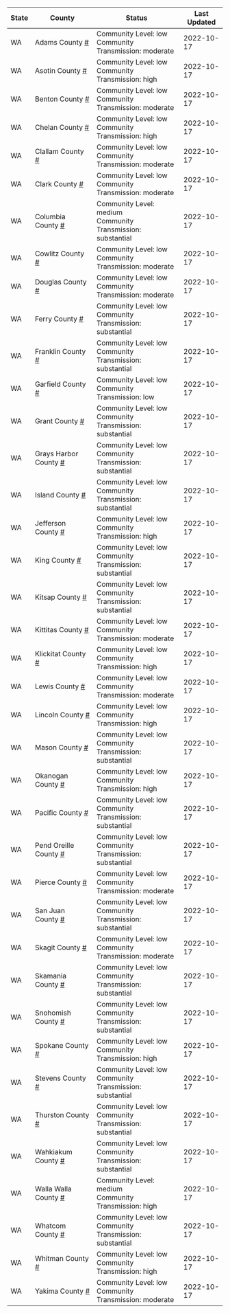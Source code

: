 State | County | Status | Last Updated
--- | --- | --- | --- 
WA | Adams County <a href="#adams_county">#</a> | <a name="adams_county"></a>Community Level: low<br/>Community Transmission: moderate | 2022-10-17
WA | Asotin County <a href="#asotin_county">#</a> | <a name="asotin_county"></a>Community Level: low<br/>Community Transmission: high | 2022-10-17
WA | Benton County <a href="#benton_county">#</a> | <a name="benton_county"></a>Community Level: low<br/>Community Transmission: moderate | 2022-10-17
WA | Chelan County <a href="#chelan_county">#</a> | <a name="chelan_county"></a>Community Level: low<br/>Community Transmission: high | 2022-10-17
WA | Clallam County <a href="#clallam_county">#</a> | <a name="clallam_county"></a>Community Level: low<br/>Community Transmission: moderate | 2022-10-17
WA | Clark County <a href="#clark_county">#</a> | <a name="clark_county"></a>Community Level: low<br/>Community Transmission: moderate | 2022-10-17
WA | Columbia County <a href="#columbia_county">#</a> | <a name="columbia_county"></a>Community Level: medium<br/>Community Transmission: substantial | 2022-10-17
WA | Cowlitz County <a href="#cowlitz_county">#</a> | <a name="cowlitz_county"></a>Community Level: low<br/>Community Transmission: moderate | 2022-10-17
WA | Douglas County <a href="#douglas_county">#</a> | <a name="douglas_county"></a>Community Level: low<br/>Community Transmission: moderate | 2022-10-17
WA | Ferry County <a href="#ferry_county">#</a> | <a name="ferry_county"></a>Community Level: low<br/>Community Transmission: substantial | 2022-10-17
WA | Franklin County <a href="#franklin_county">#</a> | <a name="franklin_county"></a>Community Level: low<br/>Community Transmission: substantial | 2022-10-17
WA | Garfield County <a href="#garfield_county">#</a> | <a name="garfield_county"></a>Community Level: low<br/>Community Transmission: low | 2022-10-17
WA | Grant County <a href="#grant_county">#</a> | <a name="grant_county"></a>Community Level: low<br/>Community Transmission: substantial | 2022-10-17
WA | Grays Harbor County <a href="#grays_harbor_county">#</a> | <a name="grays_harbor_county"></a>Community Level: low<br/>Community Transmission: substantial | 2022-10-17
WA | Island County <a href="#island_county">#</a> | <a name="island_county"></a>Community Level: low<br/>Community Transmission: substantial | 2022-10-17
WA | Jefferson County <a href="#jefferson_county">#</a> | <a name="jefferson_county"></a>Community Level: low<br/>Community Transmission: high | 2022-10-17
WA | King County <a href="#king_county">#</a> | <a name="king_county"></a>Community Level: low<br/>Community Transmission: substantial | 2022-10-17
WA | Kitsap County <a href="#kitsap_county">#</a> | <a name="kitsap_county"></a>Community Level: low<br/>Community Transmission: substantial | 2022-10-17
WA | Kittitas County <a href="#kittitas_county">#</a> | <a name="kittitas_county"></a>Community Level: low<br/>Community Transmission: moderate | 2022-10-17
WA | Klickitat County <a href="#klickitat_county">#</a> | <a name="klickitat_county"></a>Community Level: low<br/>Community Transmission: high | 2022-10-17
WA | Lewis County <a href="#lewis_county">#</a> | <a name="lewis_county"></a>Community Level: low<br/>Community Transmission: moderate | 2022-10-17
WA | Lincoln County <a href="#lincoln_county">#</a> | <a name="lincoln_county"></a>Community Level: low<br/>Community Transmission: high | 2022-10-17
WA | Mason County <a href="#mason_county">#</a> | <a name="mason_county"></a>Community Level: low<br/>Community Transmission: substantial | 2022-10-17
WA | Okanogan County <a href="#okanogan_county">#</a> | <a name="okanogan_county"></a>Community Level: low<br/>Community Transmission: high | 2022-10-17
WA | Pacific County <a href="#pacific_county">#</a> | <a name="pacific_county"></a>Community Level: low<br/>Community Transmission: substantial | 2022-10-17
WA | Pend Oreille County <a href="#pend_oreille_county">#</a> | <a name="pend_oreille_county"></a>Community Level: low<br/>Community Transmission: substantial | 2022-10-17
WA | Pierce County <a href="#pierce_county">#</a> | <a name="pierce_county"></a>Community Level: low<br/>Community Transmission: moderate | 2022-10-17
WA | San Juan County <a href="#san_juan_county">#</a> | <a name="san_juan_county"></a>Community Level: low<br/>Community Transmission: substantial | 2022-10-17
WA | Skagit County <a href="#skagit_county">#</a> | <a name="skagit_county"></a>Community Level: low<br/>Community Transmission: moderate | 2022-10-17
WA | Skamania County <a href="#skamania_county">#</a> | <a name="skamania_county"></a>Community Level: low<br/>Community Transmission: substantial | 2022-10-17
WA | Snohomish County <a href="#snohomish_county">#</a> | <a name="snohomish_county"></a>Community Level: low<br/>Community Transmission: substantial | 2022-10-17
WA | Spokane County <a href="#spokane_county">#</a> | <a name="spokane_county"></a>Community Level: low<br/>Community Transmission: high | 2022-10-17
WA | Stevens County <a href="#stevens_county">#</a> | <a name="stevens_county"></a>Community Level: low<br/>Community Transmission: substantial | 2022-10-17
WA | Thurston County <a href="#thurston_county">#</a> | <a name="thurston_county"></a>Community Level: low<br/>Community Transmission: substantial | 2022-10-17
WA | Wahkiakum County <a href="#wahkiakum_county">#</a> | <a name="wahkiakum_county"></a>Community Level: low<br/>Community Transmission: substantial | 2022-10-17
WA | Walla Walla County <a href="#walla_walla_county">#</a> | <a name="walla_walla_county"></a>Community Level: medium<br/>Community Transmission: high | 2022-10-17
WA | Whatcom County <a href="#whatcom_county">#</a> | <a name="whatcom_county"></a>Community Level: low<br/>Community Transmission: substantial | 2022-10-17
WA | Whitman County <a href="#whitman_county">#</a> | <a name="whitman_county"></a>Community Level: low<br/>Community Transmission: high | 2022-10-17
WA | Yakima County <a href="#yakima_county">#</a> | <a name="yakima_county"></a>Community Level: low<br/>Community Transmission: moderate | 2022-10-17
